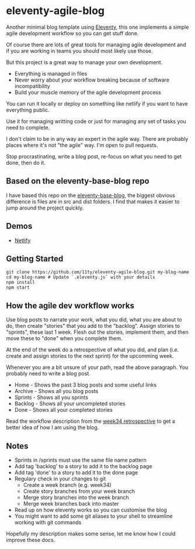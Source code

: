 # eleventy-agile-blog

Another minimal blog template using [Eleventy](https://github.com/11ty/eleventy), this one implements a simple agile development workflow so you can get stuff done.

Of course there are lots of great tools for managing agile development and if you are working in teams you should most likely use those. 

But this project is a great way to manage your own development.

- Everything is managed in files
- Never worry about your workflow breaking because of software incompatibility
- Build your muscle memory of the agile development process

You can run it locally or deploy on something like netlify if you want to have everything public.

Use it for managing writting code or just for managing any set of tasks you need to complete.

I don't claim to be in any way an expert in the agile way. There are probably places where it's not "the agile" way. I'm open to pull requests.

Stop procrastinating, write a blog post, re-focus on what you need to get done, then do it.

## Based on the eleventy-base-blog repo

I have based this repo on the [eleventy-base-blog](https://github.com/11ty/eleventy-base-blog), the biggest obvious difference is files are in src and dist folders. I find that makes it easier to jump around the project quickly.

## Demos

* [Netlify](https://tbd.netlify.com)

## Getting Started

```
git clone https://github.com/11ty/eleventy-agile-blog.git my-blog-name
cd my-blog-name # Update `.eleventy.js` with your details
npm install
npm start
```

## How the agile dev workflow works

Use blog posts to narrate your work, what you did, what you are about to do, then create "stories" that you add to the "backlog". Assign stories to "sprints", these last 1 week. Flesh out the stories, implement them, and then move these to "done" when you complete them. 

At the end of the week do a retrospective of what you did, and plan (i.e. create and assign stories to the next sprint) for the upcomming week.

Whenever you are a bit unsure of your path, read the above paragraph. You probably need to write a blog post.

- Home - Shows the past 3 blog posts and some useful links
- Archive - Shows all you blog posts
- Sprints - Shows all you sprints
- Backlog - Shows all your uncompleted stories
- Done - Shows all your completed stories

Read the workflow description from the [week34 retrospective](/stories/retrospective-week34/#workflow) to get a better idea of how I am using the blog.

## Notes

- Sprints in /sprints must use the same file name pattern
- Add tag 'backlog' to a story to add it to the backlog page
- Add tag 'done' to a story to add it to the done page
- Regulary check in your changes to git
  - Create a week branch (e.g. week34)
  - Create story branches from your week branch
  - Merge story branches into the week branch
  - Merge week branches back into master
- Read up on how eleventy works so you can customise the blog
- You might want to add some git aliases to your shell to streamline working with git commands

Hopefully my description makes some sense, let me know how I could improve these docs.
